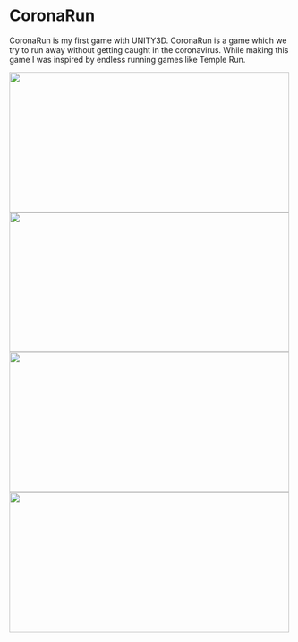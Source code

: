 # CoronaRun
CoronaRun is my first game with UNITY3D. CoronaRun is a game which we try to run away without getting caught in the
coronavirus. While making this game I was inspired by endless running games like Temple Run.


<img src="https://user-images.githubusercontent.com/57791061/112745499-92cfb000-8fb1-11eb-8016-f12da3a3d485.jpeg" width="500" height="250">

<img src="https://user-images.githubusercontent.com/57791061/116518203-a0da5e80-a8d8-11eb-98fc-f7c0b2ae7022.PNG" width="500" height="250">



<img src="https://user-images.githubusercontent.com/57791061/112745519-b8f55000-8fb1-11eb-9599-747fe1de95ed.jpeg" width="500" height="250">




<img src="https://user-images.githubusercontent.com/57791061/112745522-c01c5e00-8fb1-11eb-8f99-0108228a8737.jpeg" width="500" height="250">
